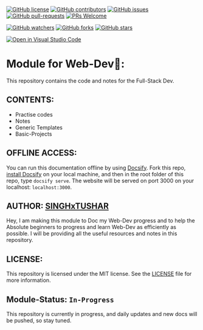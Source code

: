 [![GitHub license](https://img.shields.io/github/license/SINGHxTUSHAR/WebDev-SINGHxTUSHAR.svg)](https://github.com/SINGHxTUSHAR/WebDev-SINGHxTUSHAR/blob/master/LICENSE)
[![GitHub contributors](https://img.shields.io/github/contributors/SINGHxTUSHAR/WebDev-SINGHxTUSHAR.svg)](https://GitHub.com/SINGHxTUSHAR/WebDev-SINGHxTUSHAR/graphs/contributors/)
[![GitHub issues](https://img.shields.io/github/issues/SINGHxTUSHAR/WebDev-SINGHxTUSHAR.svg)](https://GitHub.com/SINGHxTUSHAR/WebDev-SINGHxTUSHAR/issues/)
[![GitHub pull-requests](https://img.shields.io/github/issues-pr/SINGHxTUSHAR/WebDev-SINGHxTUSHAR.svg)](https://GitHub.com/SINGHxTUSHAR/WebDev-SINGHxTUSHAR/pulls/)
[![PRs Welcome](https://img.shields.io/badge/PRs-welcome-brightgreen.svg?style=flat-square)](http://makeapullrequest.com)


[![GitHub watchers](https://img.shields.io/github/watchers/SINGHxTUSHAR/WebDev-SINGHxTUSHAR.svg?style=social&label=Watch&maxAge=2592000)](https://GitHub.com/SINGHxTUSHAR/WebDev-SINGHxTUSHAR/watchers/)
[![GitHub forks](https://img.shields.io/github/forks/SINGHxTUSHAR/WebDev-SINGHxTUSHAR.svg?style=social&label=Fork&maxAge=2592000)](https://GitHub.com/SINGHxTUSHAR/WebDev-SINGHxTUSHAR/network/)
[![GitHub stars](https://img.shields.io/github/stars/SINGHxTUSHAR/WebDev-SINGHxTUSHAR.svg?style=social&label=Star&maxAge=2592000)](https://GitHub.com/SINGHxTUSHAR/WebDev-SINGHxTUSHAR/stargazers/)

[![Open in Visual Studio Code](https://img.shields.io/static/v1?logo=visualstudiocode&label=&message=Open%20in%20Visual%20Studio%20Code&labelColor=2c2c32&color=007acc&logoColor=007acc)](https://open.vscode.dev/SINGHxTUSHAR/WebDev-SINGHxTUSHAR)


# Module for Web-Dev🌟: 
This repository contains the code and notes for the Full-Stack Dev.

## CONTENTS:
* Practise codes
* Notes
* Generic Templates
* Basic-Projects

## OFFLINE ACCESS:
You can run this documentation offline by using [Docsify](https://docsify.js.org/#/). Fork this repo, [install Docsify](https://docsify.js.org/#/quickstart) on your local machine, and then in the root folder of this repo, type `docsify serve`. The website will be served on port 3000 on your localhost: `localhost:3000`.

## AUTHOR: <a href="https://github.com/SINGHxTUSHAR">SINGHxTUSHAR</a>
Hey, I am making this module to Doc my Web-Dev progress and to help the Absolute beginners to progress and learn Web-Dev as efficiently as possible. I will be providing all the useful resources and notes in this repository.

## LICENSE:
This repository is licensed under the MIT license. See the <a href="https://github.com/SINGHxTUSHAR/WebDev-SINGHxTUSHAR/blob/main/LICENSE">LICENSE</a>  file for more information.

## Module-Status:  `In-Progress`
This repository is currently in progress, and daily updates and new docs will be pushed, so stay tuned.


